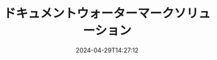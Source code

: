 ---
############################# Static ############################
layout: "family"
date:  2024-04-29T14:27:12
draft: false

product: "Watermark"
product_tag: "watermark"

lang: ja

############################# Head ############################
head_title: "ドキュメントウォーターマーク C# Java Node.js | ウォーターマークを追加"
head_description: "PDF、画像、文書にウォーターマークを追加します。Microsoft Office、PDF、OpenDocument、画像などのウォーターマークソリューション"

############################# Header ############################
title: "ドキュメントウォーターマークソリューション"
description:  |
  文書や画像にテキストや画像の透かしを追加します。

  便利な方法でドキュメントのウォーターマークを検索して変更します。

  ドキュメントに表示されるウォーターマークに関する情報を取得します。

############################# Supported Platforms ###############################
supported_platforms:
  enable: true
  head_title: "プラットフォームを選択してください"
  title: "プラットフォーム独立性"
  description: "GroupDocs.Watermark ライブラリは、以下のオペレーティングシステムとフレームワークをサポートしています。"
  details_link_title: "さらに詳しく"

  items:
    # items loop
    - title: ".NET"
      description: GroupDocs.Watermark .NET 
      color: "blue"
      tag: "net"
      link: "/watermark/net/"
      features_link: "https://docs.groupdocs.com/watermark/net/system-requirements/"
      features:
          # features loop
          - rows: "4"
            content: |
                    .NET Framework 4.6.2 or higher <br> .NET Core 2.0 or higher <br> .NET 6.0 or higher
      
          # features loop
          - rows: "1"
            content: |
                    Windows <br> Linux <br> Mac OS
      
          # features loop
          - rows: "3"
            content: |
                    Microsoft Visual Studio <br> JetBrains Rider
      
          # features loop
          - rows: "1"
            content: |
                    50+ file formats
      

    # items loop
    - title: "Java"
      description: GroupDocs.Watermark Java
      color: "red"
      tag: "java"
      link: "/watermark/java/"
      features_link: "https://docs.groupdocs.com/watermark/java/system-requirements/"
      features:
          # features loop
          - rows: "4"
            content: |
                    Java 8 or higher <br> Kotlin
      
          # features loop
          - rows: "1"
            content: |
                    Windows <br> Linux <br> Mac OS
      
          # features loop
          - rows: "3"
            content: |
                    IntelliJ IDEA <br> Eclipse <br> NetBeans
      
          # features loop
          - rows: "1"
            content: |
                    50+ file formats

    # items loop
    - title: "Node.js"
      description: GroupDocs.Watermark Node.js
      color: "green"
      tag: "nodejs-java"
      link: "/watermark/nodejs-java/"
      features_link: "https://docs.groupdocs.com/watermark/nodejs-java/system-requirements/"
      features:
          # features loop
          - rows: "4"
            content: |
                    Node.js 16+ and J2SE 8.0 (1.8)+
      
          # features loop
          - rows: "1"
            content: |
                    Windows <br> Linux <br> Mac OS
      
          # features loop
          - rows: "3"
            content: |
                    Atom <br> Visual Studio Code <br> その他のテキストエディター
      
          # features loop
          - rows: "1"
            content: |
                    50+ file formats

############################# Features ###############################
features:
  enable: true
  title: "GroupDocs.Watermark 機能レビュー"
  description: "このライブラリは、一般的なドキュメント形式のさまざまなウォーターマークタイプを追加、検索、更新できるように設計されています。"

  items:
    # items loop
    - icon: "protect"
      title: "ウォーターマークでファイルを保護する"
      content: "ビジネス文書にテキストと画像のウォーターマークを追加します。"

    # items loop
    - icon: "search"
      title: "既存のウォーターマークを検索する"
      content: "以前にドキュメントに配置されたウォーターマークに関する詳細情報を取得します。"

    # items loop
    - icon: "manipulate"
      title: "ドキュメントウォーターマークの操作"
      content: "テキスト、スタイル、画像、その他のウォーターマーク機能を制御します。"

    # items loop
    - icon: "additional"
      title: "さまざまな追加機能"
      content: "ドキュメント情報の取得、ハイパーリンクやページの背景の更新など"

############################# Code Samples ###############################
code_samples:
  enable: true
  title: "ウォーターマークで文書を保護"
  description: "GroupDocs.Watermark 一般的な操作コードの例。"

  items:
    # items loop
    - title: "ウォーターマークの作成。"
      content: "ドキュメントにウォーターマークを追加するには、ターゲットファイルへのパスを指定します。特定のページにカスタマイズしたウォーターマークを適用するには、さまざまな選択肢があります。"
      samples:
          # samples loop
          - language: "C#"
            color: "blue"
            content: |
                    <code class="language-csharp" data-lang="csharp">
                        // 透かしを入れる文書を指定してください

                        using (Watermarker watermarker = new Watermarker("source.docx"))
                        {
                          // ウォーターマークオブジェクトを作成
                          TextWatermark watermark = new TextWatermark("top secret", new Font("Arial", 36));

                          // ウォーターマークオプションを設定する
                          watermark.ForegroundColor = Color.Red;
                          watermark.HorizontalAlignment = HorizontalAlignment.Center;
                          watermark.VerticalAlignment = VerticalAlignment.Center;

                          // ウォーターマークを追加して処理済みファイルを保存する
                          watermarker.Add(watermark);
                          watermarker.Save("result.docx");
                        }                    
                    </code>

          # samples loop
          - language: "Java"
            color: "red"
            content: |
                    <code class="language-java" data-lang="java">
                        // 透かしを入れる文書を指定してください

                        Watermarker watermarker = new Watermarker("source.docx");

                        // ウォーターマークオブジェクトを作成
                        TextWatermark watermark = new TextWatermark("top secret", new Font("Arial", 36));

                        // ウォーターマークオプションを設定する
                        watermark.setForegroundColor(Color.getRed());
                        watermark.setHorizontalAlignment(HorizontalAlignment.Center);
                        watermark.setVerticalAlignment(VerticalAlignment.Center);

                        // ウォーターマークを追加して処理済みファイルを保存する
                        watermarker.add(watermark);
                        watermarker.save("result.docx");
                        watermarker.close();

                    </code>

          # samples loop
          - language: "TypeScript"
            color: "green"
            content: |
                    <code class="language-java" data-lang="javascript">
                        // 透かしを入れる文書を指定してください

                        const watermarker = new Watermarker("source.docx");
    
                        // ウォーターマークオブジェクトを作成
                        const watermark = new TextWatermark("top secret", new Font("Arial", 36));

                        // ウォーターマークオプションを設定する
                        watermark.setForegroundColor(Color.getRed());
                        watermark.setHorizontalAlignment(HorizontalAlignment.Center);
                        watermark.setVerticalAlignment(VerticalAlignment.Center);

                        // ウォーターマークを追加して処理済みファイルを保存する
                        watermarker.add(watermark);
                        watermarker.save("result.docx");                        

                    </code>

############################# Supported Formats ###############################
formats:
  enable: true
  title: "50種類以上のファイルフォーマットに対応"
  description: "GroupDocs.Watermark は、一般的なドキュメントおよびファイル形式にウォーターマークを提供します。"

############################# Metrics ###############################
metrics:
  enable: true
  title: "当館統計データ"
  description: "主要な指標を深く掘り下げて、当社の業績、影響、成長に関する洞察を明らかにしてください。"

  items:
    # items loop
    - number: "50+"
      title: "対応フォーマット"
      content: "ライブラリは、50種類以上の最も一般的なファイル形式を処理できます。"

    # items loop
    - number: "800k"
      title: "NuGet ダウンロード"
      content: ".NET の GroupDocs.Watermark は NuGet で80万回以上ダウンロードされている人気のライブラリです。"

    # items loop
    - number: "15k"
      title: "Maven のダウンロード"
      content: "Mavenでのダウンロード数は15,000を超え、GroupDocs.Watermark は Java 人の開発者に人気があります。"

    # items loop
    - number: "140+"
      title: "幸せな顧客"
      content: "世界中の個人開発者やトップ企業が、革新的なソリューションを構築するために私たちのライブラリを好んでいます。"


############################# Customers ###############################
customers:
  enable: true
  title: "私たちの幸せな顧客"
  description: "GroupDocs の図書館は、世界中の世界的に有名で著名なブランドに採用されています。"

  items:
    # items loop
    - title: "BenQ Corporation"
      logo: "benq"
      
    # items loop
    - title: "Nasdaq Stock Market"
      logo: "nasdaq"
      
    # items loop
    - title: "AT&T Inc."
      logo: "att"
      
    # items loop
    - title: "Customer logo AstraZeneca"
      logo: "astrazeneca"
      
    # items loop
    - title: "Central Bank of Argentina"
      logo: "argentinacentralbank"
      
    # items loop
    - title: "Roche Holding AG"
      logo: "roche"
      
    # items loop
    - title: "Capita"
      logo: "capita"
      
    # items loop
    - title: "Axa S.A."
      logo: "axa"
      
    # items loop
    - title: "Instructure Inc."
      logo: "instructure"
      
    # items loop
    - title: "Wipro"
      logo: "wipro"


############################# Actions ###############################
actions:
  enable: true
  title: "始める準備はできましたか?"
  description: "お使いのプラットフォームで GroupDocs.Watermark の機能を無料でお試しください"

  items:
    # items loop
    - title: ".NET"
      color: "blue"
      link: "/watermark/net/"

    # items loop
    - title: "Java"
      color: "red"
      link: "/watermark/java/"

    # items loop
    - title: "Node.js"
      color: "green"
      link: "/watermark/nodejs-java/"      

############################# FAQ ###############################
faq:
  enable: true
  title: "よく寄せられる質問"
  description: "よくある質問をご覧ください"

  items:
    # items loop
    - question: "GroupDocs.Watermark は文書操作に外部ライブラリを必要としていますか？"
      answer: "GroupDocs.Watermark は独立して動作するため、Adobe Acrobat、Microsoft Office などのサードパーティ製ソフトウェアは必要ありません。"

    # items loop
    - question: "購入前に GroupDocs.Watermark 個の機能をテストできますか？"
      answer: "はい、GroupDocs.Watermark は無料トライアルを提供しています！インストールして試してみてください。ただし、試用版では文書に「トライアルバッジ」が追加され、最初の 3 ページのみが処理されることに注意してください。すべての体験をしてみたいですか？すべての機能を利用するには、30 日間無料の一時ライセンスを入手してください。詳細は [一時ライセンス](https://purchase.groupdocs.com/temporary-license/) をご覧ください。"

    # items loop
    - question: "どのような種類のライセンスが提供されていますか?"
      answer: "GroupDocs.Watermark ライセンスが必要ですか?選択肢があります！さまざまなオプションからライセンスを選択できます。チーム内の開発者の数。1 つのオフィスやリモートワークプレイスなどの導入場所。エンドカスタマーディストリビューションでは SDK/API をクライアントと共有する必要がありますか?また、月単位の使用ライセンスもあります。従量制プランでは、使用した分のみお支払いいただきます。さらに掘り下げて、最適な [価格](https://purchase.groupdocs.com/pricing/watermark/net/) を見つけてください。"

############################# Cloud Links ###############################
cloud_links:
  enable: true
  title: "GroupDocs.Watermark ローコード API"
  description: "クラウドベースの REST API を使用して、アプリケーションでファイルにウォーターマークを追加します。"
  
  items:
    # items loop
    - title: "GroupDocs.Watermark Cloud for cURL"
      content: "cURL REST ful API を使用して、PDF、Word、Excel、PowerPoint、JPEG などの一般的なファイル形式にウォーターマークを付けます。"
      icon: "groupdocs_watermark-for-curl"
      link: "https://products.groupdocs.cloud/watermark/curl"

    # items loop
    - title: "GroupDocs.Watermark Cloud for .NET"
      content: ".NET 用のCloud SDKによるドキュメントウォーターマーク機能で .NET 個のアプリケーションを強化します。ビジネス文書はご自身で保護してください。"
      icon: "groupdocs_watermark-for-net"
      link: "https://products.groupdocs.cloud/watermark/net"

    # items loop
    - title: "GroupDocs.Watermark Cloud for Java"
      content: "Java 向けに設計された GroupDocs.Watermark SDKは、Java 個のアプリケーションとビジネスファイルに新しい可能性をもたらします。"
      icon: "groupdocs_watermark-for-java"
      link: "https://products.groupdocs.cloud/watermark/java"

############################# App links ###############################
app_links:
  enable: true
  title: "GroupDocs.Watermark ウェブアプリ"
  description: "GroupDocs は、ドキュメントにウォーターマークを追加するためのウェブアプリケーションへのアクセスを許可します。50 種類以上の一般的なファイル形式に、お好きなブラウザで無料で透かしを入れることができます。"

  items:
    # items loop
    - title: "GroupDocs.Watermark Total"
      content: "どのデバイスからでもドキュメントにウォーターマークを追加できるオンラインツール。"
      icon: "groupdocs_watermark-app"
      link: "https://products.groupdocs.app/watermark/total"

    # items loop
    - title: "GroupDocs.Watermark DOCX"
      content: "ウォーターマーク MS Word DOCX オンライン。"
      icon: "groupdocs_words-app"
      link: "https://products.groupdocs.app/watermark/docx"

    # items loop
    - title: "GroupDocs.Watermark PDF"
      content: "PDF 件の文書をオンラインで保護します。"
      icon: "groupdocs_pdf-app"
      link: "https://products.groupdocs.app/watermark/pdf"


      


---